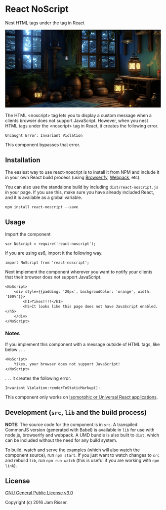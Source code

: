 # React NoScript

Nest HTML tags under the <noscript> tag in React

![](assets/react-noscript.png)

The HTML &lt;noscript&gt; tag lets you to display a custom message when a clients browser does not support JavaScript. However, when you nest HTML tags under the &lt;noscript&gt; tag in React, it creates the following error.

```
Uncaught Error: Invariant Violation
```
This component bypasses that error. 


## Installation

The easiest way to use react-noscript is to install it from NPM and include it in your own React build process (using [Browserify](http://browserify.org), [Webpack](http://webpack.github.io/), etc).

You can also use the standalone build by including `dist/react-noscript.js` in your page. If you use this, make sure you have already included React, and it is available as a global variable.

```
npm install react-noscript --save
```


## Usage

Import the component
```
var NoScript = require('react-noscript');
```
If you are using es6, import it the following way.
```
import NoScript from 'react-noscript';
```
Next implement the component wherever you want to notify your clients that their browser does not support JavaScript.
```
<NoScript>
    <div style={{padding: '20px', backgroudColor: 'orange', width: '100%'}}>
        <h1>Yikes!!!!</h1>
        <h5>It looks like this page does not have JavaScript enabled.</h5>
    </div>
</NoScript>
```


### Notes
If you implement this component with a message outside of HTML tags, like below . . .
```
<NoScript>
    Yikes, your browser does not support JavaScript!
</NoScript>
```
. . . it creates the following error.
```
Invariant Violation:renderToStaticMarkup():
```

This component only works on [Isomorphic or Universal React applications](https://github.com/DavidWells/isomorphic-react-example).


## Development (`src`, `lib` and the build process)

**NOTE:** The source code for the component is in `src`. A transpiled CommonJS version (generated with Babel) is available in `lib` for use with node.js, browserify and webpack. A UMD bundle is also built to `dist`, which can be included without the need for any build system.

To build, watch and serve the examples (which will also watch the component source), run `npm start`. If you just want to watch changes to `src` and rebuild `lib`, run `npm run watch` (this is useful if you are working with `npm link`).


## License

[GNU General Public License v3.0](https://www.gnu.org/licenses/gpl-3.0.en.html)

Copyright (c) 2016 Jam Risser.
